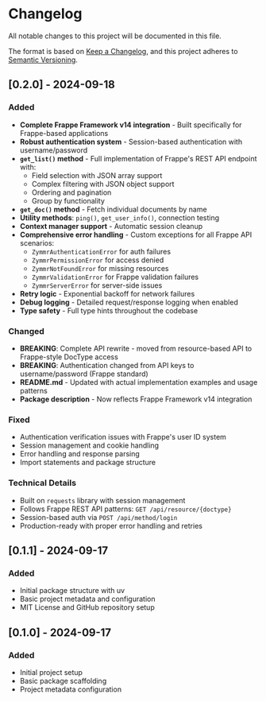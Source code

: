 # Changelog

All notable changes to this project will be documented in this file.

The format is based on [Keep a Changelog](https://keepachangelog.com/en/1.0.0/),
and this project adheres to [Semantic Versioning](https://semver.org/spec/v2.0.0.html).

## [0.2.0] - 2024-09-18

### Added
- **Complete Frappe Framework v14 integration** - Built specifically for Frappe-based applications
- **Robust authentication system** - Session-based authentication with username/password
- **`get_list()` method** - Full implementation of Frappe's REST API endpoint with:
  - Field selection with JSON array support
  - Complex filtering with JSON object support
  - Ordering and pagination
  - Group by functionality
- **`get_doc()` method** - Fetch individual documents by name
- **Utility methods**: `ping()`, `get_user_info()`, connection testing
- **Context manager support** - Automatic session cleanup
- **Comprehensive error handling** - Custom exceptions for all Frappe API scenarios:
  - `ZymmrAuthenticationError` for auth failures
  - `ZymmrPermissionError` for access denied
  - `ZymmrNotFoundError` for missing resources
  - `ZymmrValidationError` for Frappe validation failures
  - `ZymmrServerError` for server-side issues
- **Retry logic** - Exponential backoff for network failures
- **Debug logging** - Detailed request/response logging when enabled
- **Type safety** - Full type hints throughout the codebase

### Changed  
- **BREAKING**: Complete API rewrite - moved from resource-based API to Frappe-style DocType access
- **BREAKING**: Authentication changed from API keys to username/password (Frappe standard)
- **README.md** - Updated with actual implementation examples and usage patterns
- **Package description** - Now reflects Frappe Framework v14 integration

### Fixed
- Authentication verification issues with Frappe's user ID system
- Session management and cookie handling
- Error handling and response parsing
- Import statements and package structure

### Technical Details
- Built on `requests` library with session management
- Follows Frappe REST API patterns: `GET /api/resource/{doctype}`
- Session-based auth via `POST /api/method/login`
- Production-ready with proper error handling and retries

## [0.1.1] - 2024-09-17

### Added
- Initial package structure with uv
- Basic project metadata and configuration
- MIT License and GitHub repository setup

## [0.1.0] - 2024-09-17

### Added
- Initial project setup
- Basic package scaffolding
- Project metadata configuration
